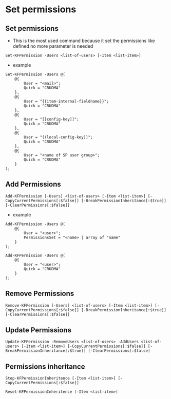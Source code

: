 # Set permissions

## Set permissions
- This is the most used command because it set the permissions like defined no more parameter is needed
```
Set-KFPermission -Users <list-of-users> [-Item <list-item>]
```

- example
```
Set-KFPermission -Users @(
	@{ 
		User = "<mail>"; 
		Quick = "CRUDMA"
	},
	@{ 
		User = "{{item-internal-fieldname}}"; 
		Quick = "CRUDMA"
	},
	@{ 
		User = "[[config-key]]"; 
		Quick = "CRUDMA"
	},
	@{ 
		User = "((local-config-key))"; 
		Quick = "CRUDMA"
	},
	@{ 
		User = "<name of SP user group>"; 
		Quick = "CRUDMA"
	}
);
```

## Add Permissions
```
Add-KFPermission [-Users] <list-of-users> [-Item <list-item>] [-CopyCurrentPermissions[:$false]] [-BreakPermissionInheritance[:$true]] [-ClearPermissions[:$false]]
```

- example
```
Add-KFPermission -Users @( 
	@{ 
		User = "<user>"; 
		PermissionsSet = "<name> | array of "name"
	}
);
```
```
Add-KFPermission -Users @( 
	@{ 
		User = "<user>"; 
		Quick = "CRUDMA"
	}
);
```

## Remove Permissions
```
Remove-KFPermission [-Users] <list-of-users> [-Item <list-item>] [-CopyCurrentPermissions[:$false]] [-BreakPermissionInheritance[:$true]] [-ClearPermissions[:$false]]
```

## Update Permissions
```
Update-KFPermission -RemoveUsers <list-of-users> -AddUsers <list-of-users> [-Item <list-item>] [-CopyCurrentPermissions[:$false]] [-BreakPermissionInheritance[:$true]] [-ClearPermissions[:$false]
```

## Permissions inheritance
```
Stop-KFPermissionInheritence [-Item <list-item>] [-CopyCurrentPermissions[:$false]]
```

```
Reset-KFPermissionInheritence [-Item <list-item>]
```

